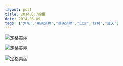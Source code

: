 ```yaml
---
layout: post
title: 2014.6.7拍摄
date: 2014-06-09
tags: ["太阳","燕美清照","燕美清照","白云","绿树","蓝天"]
---
```


<!-- build time:Sat Jun 23 2018 12:05:15 GMT+0800 (中国标准时间) -->

![定格美丽](http://ww2.sinaimg.cn/large/4eed32f2jw1eh5mej1g1bj218g0p0ju1.jpg "蓝天白云大太阳")

![定格美丽](http://ww4.sinaimg.cn/large/4eed32f2jw1eh5merdzxbj218g0p0do4.jpg "阴凉下的闪耀")

![定格美丽](http://ww3.sinaimg.cn/large/4eed32f2jw1eh5meusq8gj218g0p0n2f.jpg "蓝天白云绿树环绕")
<!-- rebuild by neat -->
